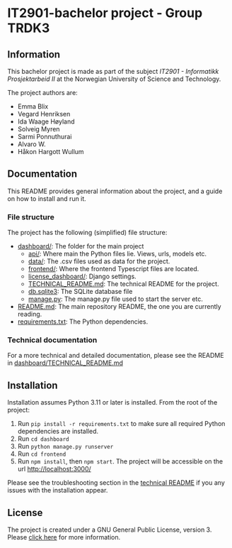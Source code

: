# IT2901-bachelor project - Group  TRDK3
## Information
This bachelor project is made as part of the subject _IT2901 - 
Informatikk Prosjektarbeid II_ at the Norwegian University of Science and Technology. 


The project authors are:
- Emma Blix
- Vegard Henriksen
- Ida Waage Høyland
- Solveig Myren
- Sarmi Ponnuthurai
- Alvaro W.
- Håkon Hargott Wullum

## Documentation
This README provides general information about the project, and a guide on how to install and run it. 

### File structure
The project has the following (simplified) file structure:

* [dashboard/](./siste-prosjekt/dashboard): The folder for the main project
  * [api/](./siste-prosjekt/dashboard/api): Where main the Python files lie. Views, urls, models etc.
  * [data/](./siste-prosjekt/dashboard/data): The .csv files used as data for the project.
  * [frontend/](./siste-prosjekt/dashboard/frontend): Where the frontend Typescript files are located.
  * [license_dashboard/](./siste-prosjekt/dashboard/license_dashboard): Django settings.
  * [TECHNICAL_README.md](./siste-prosjekt/dashboard/TECHNICAL_README.md): The technical README for the project.
  * [db.sqlite3](./siste-prosjekt/dashboard/db.sqlite3): The SQLite database file
  * [manage.py](./siste-prosjekt/dashboard/manage.py): The manage.py file used to start the server etc.
* [README.md](./siste-prosjekt/README.md): The main repository README, the one you are currently reading.
* [requirements.txt](./siste-prosjekt/requirements.txt): The Python dependencies. 


### Technical documentation
For a more technical and detailed documentation, please see the README in [dashboard/TECHNICAL_README.md](dashboard/TECHNICAL_README.md)


## Installation
Installation assumes Python 3.11 or later is installed. From the root of the project:
1. Run `pip install -r requirements.txt` to make sure all required Python dependencies are installed.
2. Run `cd dashboard`
3. Run `python manage.py runserver`
4. Run `cd frontend`
5. Run `npm install`, then `npm start`. The project will be accessible on the url [http://localhost:3000/](http://localhost:3000/)

Please see the troubleshooting section in the [technical README](dashboard/TECHNICAL_README.md) if you any issues with the installation appear.


## License
The project is created under a GNU General Public License, version 3. 
Please [click here](https://www.gnu.org/licenses/gpl-3.0.html) for more information.





